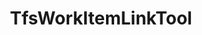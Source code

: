 ---
optionsClassName: TfsWorkItemLinkToolOptions
optionsClassFullName: MigrationTools.Tools.TfsWorkItemLinkToolOptions
configurationSamples:
- name: defaults
  order: 2
  description: 
  code: There are no defaults! Check the sample for options!
  sampleFor: MigrationTools.Tools.TfsWorkItemLinkToolOptions
- name: sample
  order: 1
  description: 
  code: There is no sample, but you can check the classic below for a general feel.
  sampleFor: MigrationTools.Tools.TfsWorkItemLinkToolOptions
- name: classic
  order: 3
  description: 
  code: >-
    {
      "$type": "TfsWorkItemLinkToolOptions",
      "Enabled": false,
      "FilterIfLinkCountMatches": false,
      "SaveAfterEachLinkIsAdded": false
    }
  sampleFor: MigrationTools.Tools.TfsWorkItemLinkToolOptions
description: Tool for migrating work item links and relationships between work items, including shared steps and parameters for test cases.
className: TfsWorkItemLinkTool
typeName: Tools
architecture: 
options:
- parameterName: Enabled
  type: Boolean
  description: If set to `true` then the tool will run. Set to `false` and the processor will not run.
  defaultValue: missing XML code comments
- parameterName: FilterIfLinkCountMatches
  type: Boolean
  description: Skip validating links if the number of links in the source and the target matches!
  defaultValue: missing XML code comments
- parameterName: SaveAfterEachLinkIsAdded
  type: Boolean
  description: Save the work item after each link is added. This will slow the migration as it will cause many saves to the TFS database.
  defaultValue: false
status: missing XML code comments
processingTarget: missing XML code comments
classFile: src/MigrationTools.Clients.TfsObjectModel/Tools/TfsWorkItemLinkTool.cs
optionsClassFile: src/MigrationTools.Clients.TfsObjectModel/Tools/TfsWorkItemLinkToolOptions.cs
notes:
  exists: false
  path: docs/Reference/Tools/TfsWorkItemLinkTool-notes.md
  markdown: ''

redirectFrom:
- /Reference/Tools/TfsWorkItemLinkToolOptions/
layout: reference
toc: true
permalink: /Reference/Tools/TfsWorkItemLinkTool/
title: TfsWorkItemLinkTool
categories:
- Tools
- 
topics:
- topic: notes
  path: docs/Reference/Tools/TfsWorkItemLinkTool-notes.md
  exists: false
  markdown: ''
- topic: introduction
  path: docs/Reference/Tools/TfsWorkItemLinkTool-introduction.md
  exists: false
  markdown: ''

---
